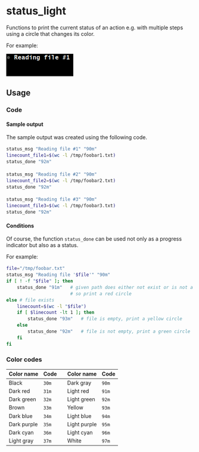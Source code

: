 # status_light

Functions to print the current status of an action e.g. with multiple steps using a circle that changes its color.

For example:

<img src="https://raw.githubusercontent.com/urbanware-org/snippets/master/bash/status_light/status_light.gif" alt="Busy char sample example">

## Usage

### Code

#### Sample output

The sample output was created using the following code.

```bash
status_msg "Reading file #1" "90m"
linecount_file1=$(wc -l /tmp/foobar1.txt)
status_done "92m"

status_msg "Reading file #2" "90m"
linecount_file2=$(wc -l /tmp/foobar2.txt)
status_done "92m"

status_msg "Reading file #3" "90m"
linecount_file3=$(wc -l /tmp/foobar3.txt)
status_done "92m"
```

#### Conditions

Of course, the function `status_done` can be used not only as a progress indicator but also as a status.

For example:

```bash
file="/tmp/foobar.txt"
status_msg "Reading file '$file'" "90m"
if [ ! -f "$file" ]; then
    status_done "91m"   # given path does either not exist or is not a file,
                        # so print a red circle
else # file exists
    linecount=$(wc -l "$file")
    if [ $linecount -lt 1 ]; then
        status_done "93m"   # file is empty, print a yellow circle
    else
        status_done "92m"   # file is not empty, print a green circle
    fi
fi
```

### Color codes

| Color name    | Code          |   | Color name    | Code          |
| ------------- | ------------- | - | ------------- | ------------- |
| Black         | `30m`         |   | Dark gray     | `90m`         |
| Dark red      | `31m`         |   | Light red     | `91m`         |
| Dark green    | `32m`         |   | Light green   | `92m`         |
| Brown         | `33m`         |   | Yellow        | `93m`         |
| Dark blue     | `34m`         |   | Light blue    | `94m`         |
| Dark purple   | `35m`         |   | Light purple  | `95m`         |
| Dark cyan     | `36m`         |   | Light cyan    | `96m`         |
| Light gray    | `37m`         |   | White         | `97m`         |
